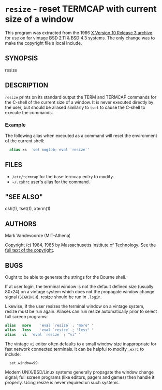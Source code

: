 # `resize` - reset TERMCAP with current size of a window

This program was extracted from the 1986
[X Version 10 Release 3 archive](https://www.x.org/releases/X10R3/)
for use on for vintage BSD 2.11 & BSD 4.3 systems. The only change was to
make the copyright file a local include.

## SYNOPSIS

resize

## DESCRIPTION

`resize` prints on its standard output the TERM and TERMCAP commands for
the C-shell of the current size of a window. It is never
executed directly by the user, but should be aliased similarly to
`tset`
to cause the C-shell to execute the commands.

### Example

The following alias when executed as a command will reset
the environment of the current shell:

```csh
  alias xs  'set noglob; eval `resize`'
```

## FILES

* `/etc/termcap`	for the base termcap entry to modify.
* `~/.cshrc` user's alias for the command.

## "SEE ALSO"

csh(1), tset(1), xterm(1)

## AUTHORS

Mark Vandevoorde (MIT-Athena)

Copyright (c) 1984, 1985 by
[Massachusetts Institute of Technology](https://www.mit.edu).
See the [full text of the copyright](mit-copyright.h).

## BUGS

Ought to be able to generate the strings for the Bourne shell.

If at user login, the terminal window is not the default defined
size (usually 80x24) on a vintage system which does not the
propagate window change signal (`SIGWINCH`),
resize should be run in `.login`.

Likewise, if the user resizes the terminal window on a vintage system, resize must be run again. Aliases can run resize automatically prior to select full screen programs:
```csh
alias   more    'eval `resize` ; "more" '
alias	less	'eval `resize` ; "less" '
alias	vi	'eval `resize` ; "vi" '
```

The vintage `vi` editor often defaults to a small window size
inappropriate for fast network connected terminals. 
It can be helpful to modify `.exrc` to include:

```vi
  set window=99
```

Modern UNIX/BSD/Linux systems generally propagate the window
change signal; full screen programs (like editors, pagers and
games) then handle it properly. Using resize is never required
on such systems.
